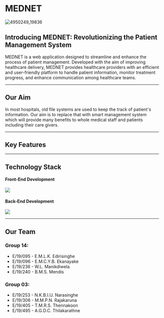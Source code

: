 # MEDNET

![4950249_19836](https://github.com/cepdnaclk/e19-co225-In-Patient-Management-System-For-a-Hospital/assets/115539769/0d01cfb3-91ba-48c2-a7f0-02c667e56e33)
 
## Introducing MEDNET: Revolutionizing the Patient Management System

MEDNET is a web application designed to streamline and enhance the process of patient management. Developed with the aim of improving healthcare delivery, MEDNET provides healthcare providers with an efficient and user-friendly platform to handle patient information, monitor treatment progress, and enhance communication among healthcare teams.

---

## Our Aim
In most hospitals, old file systems are used to keep the track of patient's information. Our aim is to replace that with smart management system which will provide many benefits to whole medical staff and patients including their care givers.

---

## Key Features

---

## Technology Stack

#### Front-End Development
<img src="https://github.com/cepdnaclk/e19-co225-In-Patient-Management-System-For-a-Hospital/assets/115539769/16f31e6b-3733-40a6-9c8c-f8df8d32c183" />

#### Back-End Development
<img src="https://github.com/cepdnaclk/e19-co225-In-Patient-Management-System-For-a-Hospital/assets/115539769/12b24702-21bb-486b-bb9b-a0514aa850bf" />

---
## Our Team

### Group 14:
* E/19/095 - E.M.L.K. Edirisinghe
* E/19/096 - E.M.C.Y.B. Ekanayake 
* E/19/236 - W.L. Manikdiwela 
* E/19/240 - B.M.S. Mendis 

### Group 03:
* E/19/253 - N.K.B.I.U. Narasinghe
* E/19/306 - M.M.P.N. Rajakaruna
* E/19/405 - T.M.R.S. Thennakoon
* E/19/495 - A.G.D.C. Thilakarathne 
